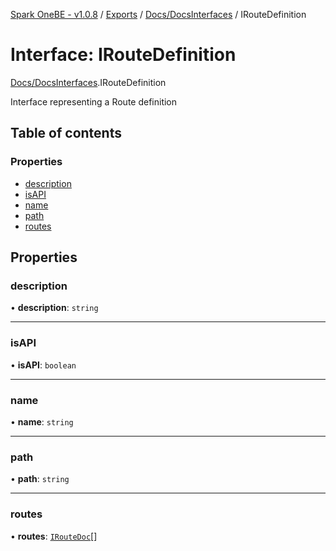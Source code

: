 [Spark OneBE - v1.0.8](../README.md) / [Exports](../modules.md) / [Docs/DocsInterfaces](../modules/Docs_DocsInterfaces.md) / IRouteDefinition

# Interface: IRouteDefinition

[Docs/DocsInterfaces](../modules/Docs_DocsInterfaces.md).IRouteDefinition

Interface representing a Route definition

## Table of contents

### Properties

- [description](Docs_DocsInterfaces.IRouteDefinition.md#description)
- [isAPI](Docs_DocsInterfaces.IRouteDefinition.md#isapi)
- [name](Docs_DocsInterfaces.IRouteDefinition.md#name)
- [path](Docs_DocsInterfaces.IRouteDefinition.md#path)
- [routes](Docs_DocsInterfaces.IRouteDefinition.md#routes)

## Properties

### description

• **description**: `string`

___

### isAPI

• **isAPI**: `boolean`

___

### name

• **name**: `string`

___

### path

• **path**: `string`

___

### routes

• **routes**: [`IRouteDoc`](Docs_DocsInterfaces.IRouteDoc.md)[]
